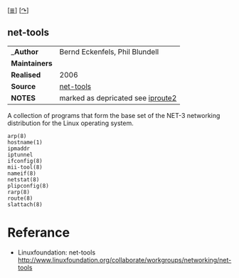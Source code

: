 <!--
File          : net-utils.md

Created       : Mon 16 Nov 2015 20:51:24
Last Modified : Sat 01 Oct 2016 00:48:59 sharlatan
Maintainer    : sharlatan
-->

[[≣](../README.md#Index "Index")]
[[↷](http://net-tools.sourceforge.net/)]

net-tools
---------
|     |     |
| --- | --- |
| ___Author__ | Bernd Eckenfels, Phil Blundell |
| __Maintainers__ | |
| __Realised__ | 2006 |
| __Source__ | [net-tools](https://sourceforge.net/projects/net-tools/) |
| __NOTES__ | marked as depricated see [iproute2](spices/iproute2.md) |

A collection of programs that form the base set of the NET-3
networking distribution for the Linux operating system.

    arp(8)
    hostname(1)
    ipmaddr
    iptunnel
    ifconfig(8)
    mii-tool(8)
    nameif(8)
    netstat(8)
    plipconfig(8)
    rarp(8)
    route(8)
    slattach(8)

# Referance
- Linuxfoundation: net-tools http://www.linuxfoundation.org/collaborate/workgroups/networking/net-tools
